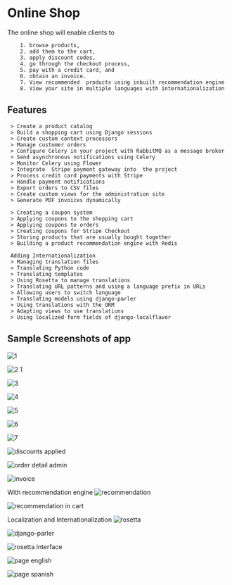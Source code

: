 # Online Shop
The online shop will enable clients to 
```
    1. browse products, 
    2. add them to the cart, 
    3. apply discount codes, 
    4. go through the checkout process, 
    5. pay with a credit card, and 
    6. obtain an invoice. 
    7. View recommended  products using inbuilt recommendation engine
    8. View your site in multiple languages with internationalization  
```
## Features 
```
 > Create a product catalog
 > Build a shopping cart using Django sessions
 > Create custom context processors
 > Manage customer orders
 > Configure Celery in your project with RabbitMQ as a message broker
 > Send asynchronous notifications using Celery
 > Monitor Celery using Flower
 > Integrate  Stripe payment gateway into  the project
 > Process credit card payments with Stripe
 > Handle payment notifications
 > Export orders to CSV files
 > Create custom views for the administration site
 > Generate PDF invoices dynamically
 
 > Creating a coupon system
 > Applying coupons to the shopping cart
 > Applying coupons to orders
 > Creating coupons for Stripe Checkout
 > Storing products that are usually bought together
 > Building a product recommendation engine with Redis

 Adding Internationalization
 > Managing translation files 
 > Translating Python code
 > Translating templates
 > Using Rosetta to manage translations
 > Translating URL patterns and using a language prefix in URLs
 > Allowing users to switch language
 > Translating models using django-parler
 > Using translations with the ORM
 > Adapting views to use translations
 > Using localized form fields of django-localflavor
```
## Sample Screenshots of app

![1](https://github.com/natcobbinah/Online_Shop_Django/assets/10479361/77044194-dd1b-4553-ba4b-149e6a83bf74)

![2 1](https://github.com/natcobbinah/Online_Shop_Django/assets/10479361/51281abd-de1e-4509-bc59-90acd5dff3b3)

![3](https://github.com/natcobbinah/Online_Shop_Django/assets/10479361/cfd0280c-1586-4775-ad66-4990658c0d2c)

![4](https://github.com/natcobbinah/Online_Shop_Django/assets/10479361/28d005d9-68e5-40c3-abc5-3c82901f5d11)

![5](https://github.com/natcobbinah/Online_Shop_Django/assets/10479361/ff281770-f94b-491e-a8e8-051aa7d98b4e)

![6](https://github.com/natcobbinah/Online_Shop_Django/assets/10479361/e368077c-0014-4bd0-af9d-4446ce87fceb)

![7](https://github.com/natcobbinah/Online_Shop_Django/assets/10479361/dd0f49d2-cdc2-43b8-8cfc-e256827527ff)

![discounts applied](https://github.com/natcobbinah/Online_Shop_Django/assets/10479361/5ee7432b-b67a-49e0-bbe6-82f3768db9e6)

![order detail admin](https://github.com/natcobbinah/Online_Shop_Django/assets/10479361/984d6cf5-c77a-4ca2-93e3-fe73b91d1966)

![invoice](https://github.com/natcobbinah/Online_Shop_Django/assets/10479361/1721145b-798f-40ed-8d18-0f2a00c6a7e7)

With recommendation engine 
![recommendation](https://github.com/natcobbinah/Online_Shop_Django/assets/10479361/f4bd5248-2a2f-494c-9ee6-5604b34dac06)

![recommendation in cart](https://github.com/natcobbinah/Online_Shop_Django/assets/10479361/2f10d49c-40a0-4de9-a181-016a8e36788d)

Localization and Internationalization
![rosetta](https://github.com/natcobbinah/Online_Shop_Django/assets/10479361/e537eb2c-7ade-44d9-9a71-0276ac4960dc)

![django-parler](https://github.com/natcobbinah/Online_Shop_Django/assets/10479361/998731c0-abc7-4566-bb12-6c5b57910dcd)

![rosetta interface](https://github.com/natcobbinah/Online_Shop_Django/assets/10479361/402e541d-30b1-4fa1-9127-208f1c0edbb0)

![page english](https://github.com/natcobbinah/Online_Shop_Django/assets/10479361/80638314-8959-4f7f-a1bf-a0a0639c50b5)

![page spanish](https://github.com/natcobbinah/Online_Shop_Django/assets/10479361/79a3935d-6f9f-49c3-8e77-f23a10698cca)







